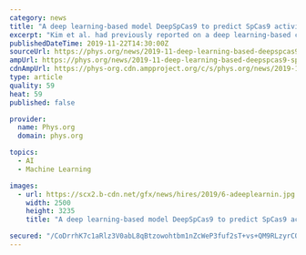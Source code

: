 ```yaml
---
category: news
title: "A deep learning-based model DeepSpCas9 to predict SpCas9 activity"
excerpt: "Kim et al. had previously reported on a deep learning-based computational model named DeepCpf1 to predict the activity of a different endonuclease (AsCpf1 from Acidaminococcus species) with high generalization performance. For this, they used lentiviral ..."
publishedDateTime: 2019-11-22T14:30:00Z
sourceUrl: https://phys.org/news/2019-11-deep-learning-based-deepspcas9-spcas9.html
ampUrl: https://phys.org/news/2019-11-deep-learning-based-deepspcas9-spcas9.amp
cdnAmpUrl: https://phys-org.cdn.ampproject.org/c/s/phys.org/news/2019-11-deep-learning-based-deepspcas9-spcas9.amp
type: article
quality: 59
heat: 59
published: false

provider:
  name: Phys.org
  domain: phys.org

topics:
  - AI
  - Machine Learning

images:
  - url: https://scx2.b-cdn.net/gfx/news/hires/2019/6-adeeplearnin.jpg
    width: 2500
    height: 3235
    title: "A deep learning-based model DeepSpCas9 to predict SpCas9 activity"

secured: "/CoDrrhK7c1aRlz3V0abL8qBtzowohtbm1nZcWeP3fuf2sT+vs+QM9RLzyrCQTryPTnVhVZOYEUYcIG9nM9Jic/ozlhn/3BWeQePVikpW4NjCPMyyrZlkZ3SblP5CA+ezAT4FxdgRx33cSFoa/KAXyPYGdYr9xKWMqy2umQbqyWYDpSEXbUzApXFlejOWBQH9u5Rh1e02bCUstHtOHZTnFNiS3TL5nYIy95vpac+DwLMnqUuubUEbgMvpsL959y4rN8kjT1pWG8/Ply2TuV33g==;CFBcWEkPNN78dbvvLMgQTA=="
---
```



